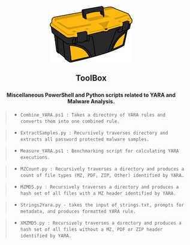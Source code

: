 <div align="center">
 <img style="padding:0;vertical-align:bottom;" height="150" width="220" src="images/toolbox.png"/>
 <p>
  <h2>
   ToolBox
  </h2>
  <h5>

  <div align="center">   
</h5>
<h4>
Miscellaneous PowerShell and Python scripts related to YARA and Malware Analysis.


</h4>
<p>
<div align="left">

>- `Combine_YARA.ps1 : Takes a directory of YARA rules and converts them into one combined rule.`

>- `ExtractSamples.py : Recursively traverses directory and extracts all password protected malware samples.`

>- `Measure_YARA.ps1 : Benchmarking script for calculating YARA executions.`

>- `MZCount.py : Recursively traverses a directory and produces a count of file types (MZ, PDF, ZIP, Other) identified by YARA.`

>- `MZMD5.py : Recursively traverses a directory and produces a hash set of all files with a MZ header identified by YARA.`

>- `Strings2Yara.py - takes the input of strings.txt, prompts for metadata, and produces formatted YARA rule.`

>- `XMZMD5.py : Recursively traverses a directory and produces a hash set of all files without a MZ, PDF or ZIP header identified by YARA.`







